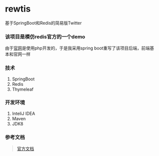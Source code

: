 # rewtis

基于SpringBoot和Redis的简易版Twitter

### 该项目是模仿redis官方的一个demo

由于[官网](http://retwis.redis.io)是使用php开发的，于是我采用spring boot重写了该项目后端，前端基本和官网一样

### 技术

1. SpringBoot
2. Redis
3. Thymeleaf

### 开发环境

1. InteliJ IDEA
2. Maven
3. JDK8

### 参考文档
> [官方文档](https://redis.io/topics/twitter-clone)
